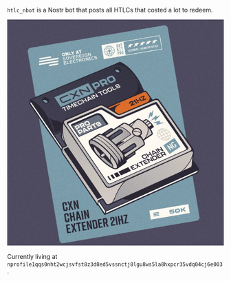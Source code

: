 `htlc_nbot` is a Nostr bot that posts all HTLCs that costed a lot to redeem.

![](chain-extender.jpg)

Currently living at `nprofile1qqs0nht2wcjsvfst8z3d8ed5vssnctj8lgu8ws5la8hxpcr35vdq04cj6e003`.
